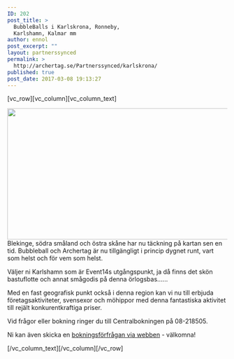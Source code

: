 ```yaml
---
ID: 202
post_title: >
  BubbleBalls i Karlskrona, Ronneby,
  Karlshamn, Kalmar mm
author: ennol
post_excerpt: ""
layout: partnerssynced
permalink: >
  http://archertag.se/Partnerssynced/karlskrona/
published: true
post_date: 2017-03-08 19:13:27
---
```

[vc_row][vc_column][vc_column_text]
<div id="block_container_93923595" class="block_container presentation_image_block">
<div id="block_93923595">
<div class="h24_normal_text"></div>
</div>
</div>
<div id="block_container_89654250" class="block_container standard_text_block text_block">
<div id="block_89654250">
<div id="block_89654250_text_content" class="text_content">

<img class="alignnone size-full wp-image-1186" src="http://2017.bubbleball.se/wp-content/uploads/2017/03/web-Bubbleball-och-archerytag-karlskrona-ronneby-karlshamn.jpg" alt="" width="1200" height="300" />Blekinge, södra småland och östra skåne har nu täckning på kartan sen en tid.
Bubbleball och Archertag är nu tillgängligt i princip dygnet runt, vart som helst och för vem som helst.

Väljer ni Karlshamn som är Event14s utgångspunkt, ja då finns det skön bastuflotte och annat smågodis på denna örlogsbas......

Med en fast geografisk punkt också i denna region kan vi nu till erbjuda företagsaktiviteter, svensexor och möhippor med denna fantastiska aktivitet till rejält konkurentkraftiga priser.

Vid frågor eller bokning ringer du till Centralbokningen på 08-218505.

Ni kan även skicka en <a href="http://www.bubbleball.se/boka/bokningsformul%C3%A4r-24254264">bokningsförfrågan via webben</a> - välkomna!

</div>
</div>
</div>
[/vc_column_text][/vc_column][/vc_row]